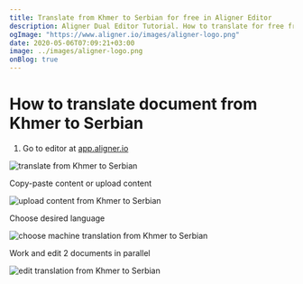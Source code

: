 ```yaml
---
title: Translate from Khmer to Serbian for free in Aligner Editor
description: Aligner Dual Editor Tutorial. How to translate for free from Khmer to Serbian. Aligner is multilingual document management platform. 
ogImage: "https://www.aligner.io/images/aligner-logo.png"
date: 2020-05-06T07:09:21+03:00
image: ../images/aligner-logo.png
onBlog: true
---
```


# How to translate document from Khmer to Serbian

1. Go to editor at [app.aligner.io](https://app.aligner.io "Aligner App web page")

![translate from Khmer to Serbian](../aligner-blank-editor.png "translate from Khmer to Serbian")

Copy-paste content or upload content

![upload content from Khmer to Serbian](../aligner-uploaded-document.png "upload content from Khmer to Serbian")

Choose desired language

![choose machine translation from Khmer to Serbian](../aligner-language-dropdown.png "choose machine translation from Khmer to Serbian")

Work and edit 2 documents in parallel

![edit translation from Khmer to Serbian](../aligner-double-sitded-editor.png "edit translation from Khmer to Serbian")

